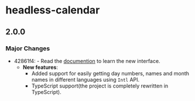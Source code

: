 # headless-calendar

## 2.0.0

### Major Changes

- 42861f4: - Read the [documention](https://github.com/ashutoshbw/headless-calendar/blob/main/README.md) to learn the new interface.
  - **New features**:
    - Added support for easily getting day numbers, names and month names in different languages using `Intl` API.
    - TypeScript support(the project is completely rewritten in TypeScript).
